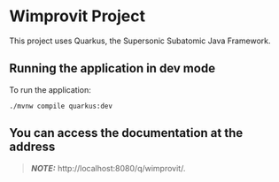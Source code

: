 # Wimprovit Project

This project uses Quarkus, the Supersonic Subatomic Java Framework.

## Running the application in dev mode

To run the application:
```shell script
./mvnw compile quarkus:dev
```

## You can access the documentation at the address
> **_NOTE:_**  http://localhost:8080/q/wimprovit/.